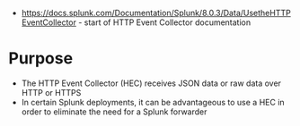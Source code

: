 - https://docs.splunk.com/Documentation/Splunk/8.0.3/Data/UsetheHTTPEventCollector - start of HTTP Event Collector documentation
# Purpose
- The HTTP Event Collector (HEC) receives JSON data or raw data over HTTP or HTTPS
- In certain Splunk deployments, it can be advantageous to use a HEC in order to eliminate the need for a Splunk forwarder